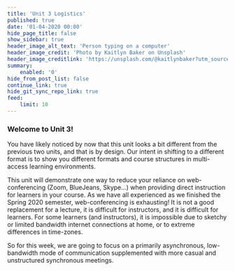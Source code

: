 ```yaml
---
title: 'Unit 3 Logistics'
published: true
date: '01-04-2020 00:00'
hide_page_title: false
show_sidebar: true
header_image_alt_text: 'Person typing on a computer'
header_image_credit: 'Photo by Kaitlyn Baker on Unsplash'
header_image_creditlink: 'https://unsplash.com/@kaitlynbaker?utm_source=unsplash&utm_medium=referral&utm_content=creditCopyText'
summary:
    enabled: '0'
hide_from_post_list: false
continue_link: true
hide_git_sync_repo_link: true
feed:
    limit: 10
---
```


### Welcome to Unit 3!

You have likely noticed by now that this unit looks a bit different from the previous two units, and that is by design. Our intent in shifting to a different format is to show you different formats and course structures in multi-access learning environments.

This unit will demonstrate one way to reduce your reliance on web-conferencing (Zoom, BlueJeans, Skype...) when providing direct instruction for learners in your course. As we have all experienced as we finished the Spring 2020 semester, web-conferencing is exhausting! It is not a good replacement for a lecture, it is difficult for instructors, and it is difficult for learners. For some learners (and instructors), it is impossible due to sketchy or limited bandwidth internet connections at home, or to extreme differences in time-zones.

So for this week, we are going to focus on a primarily asynchronous, low-bandwidth mode of communication supplemented with more casual and unstructured synchronous meetings.
